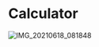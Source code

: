 # Calculator





![IMG_20210618_081848](https://user-images.githubusercontent.com/85422629/122499956-b13cba80-cfa6-11eb-851f-985c973df65b.JPG)
